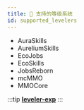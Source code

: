 ```yaml
---
title: 👔 支持的等级系统
id: supported_levelers
---
```


- AuraSkills
- AureliumSkills
- EcoJobs
- EcoSkills
- JobsReborn
- mcMMO
- MMOCore

:::tip
[**leveler-exp**](../reference/events.md#leveler_exp)
:::